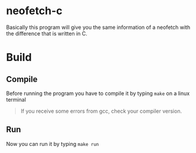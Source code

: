 # neofetch-c
Basically this program will give you the same information of a neofetch with the difference that is written in C. 
# Build
## Compile
Before running the program you have to compile it by typing ``make`` on a linux terminal
> If you receive some errors from gcc, check your compiler version.
## Run
Now you can run it by typing ``make run``
